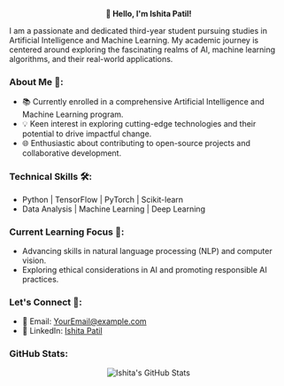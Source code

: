 <p align="center">
  <b>👋 Hello, I'm Ishita Patil!</b>
</p>

I am a passionate and dedicated third-year student pursuing studies in Artificial Intelligence and Machine Learning. My academic journey is centered around exploring the fascinating realms of AI, machine learning algorithms, and their real-world applications.

### About Me 🚀:

- 📚 Currently enrolled in a comprehensive Artificial Intelligence and Machine Learning program.
- 💡 Keen interest in exploring cutting-edge technologies and their potential to drive impactful change.
- 🌐 Enthusiastic about contributing to open-source projects and collaborative development.

### Technical Skills 🛠️:

- Python | TensorFlow | PyTorch | Scikit-learn
- Data Analysis | Machine Learning | Deep Learning

### Current Learning Focus 🌱:

- Advancing skills in natural language processing (NLP) and computer vision.
- Exploring ethical considerations in AI and promoting responsible AI practices.

### Let's Connect 🤝:

- 📧 Email: YourEmail@example.com
- 💼 LinkedIn: [Ishita Patil](https://www.linkedin.com/in/ishitapatil03/)

### GitHub Stats:
<p align="center">
  <img src="https://github-readme-stats.vercel.app/api?username=ishitapatil08&show_icons=true&theme=radical" alt="Ishita's GitHub Stats">
</p>
